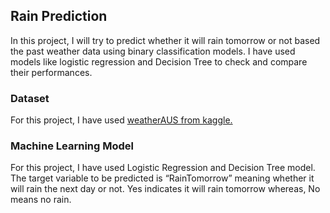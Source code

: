 ## Rain Prediction

In this project, I will try to predict whether it will rain tomorrow or not based the past weather data using binary classification models. I have used models like logistic regression and Decision Tree to check and compare their performances. 


### Dataset
For this project, I have used [weatherAUS from kaggle.](https://www.kaggle.com/datasets/trisha2094/weatheraus)


### Machine Learning Model
For this project, I have used Logistic Regression and Decision Tree model. The target variable to be predicted is “RainTomorrow” meaning whether it will rain the next day or not.  Yes indicates it will rain tomorrow whereas, No means no rain.